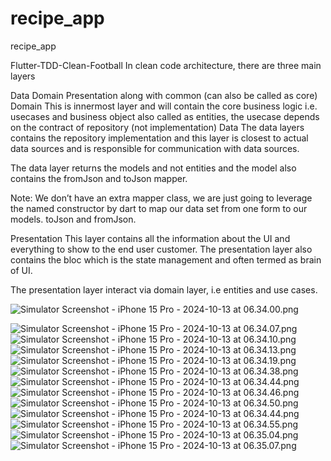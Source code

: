 # recipe_app
recipe_app

Flutter-TDD-Clean-Football
In clean code architecture, there are three main layers

Data
Domain
Presentation along with common (can also be called as core) Domain This is innermost layer and will contain the core business logic i.e. usecases and business object also called as entities, the usecase depends on the contract of repository (not implementation)
Data The data layers contains the repository implementation and this layer is closest to actual data sources and is responsible for communication with data sources.

The data layer returns the models and not entities and the model also contains the fromJson and toJson mapper.

Note: We don’t have an extra mapper class, we are just going to leverage the named constructor by dart to map our data set from one form to our models. toJson and fromJson.

Presentation This layer contains all the information about the UI and everything to show to the end user customer. The presentation layer also contains the bloc which is the state management and often termed as brain of UI.

The presentation layer interact via domain layer, i.e entities and use cases.


![Simulator Screenshot - iPhone 15 Pro - 2024-10-13 at 06.34.00.png](../../../Desktop/Simulator%20Screenshot%20-%20iPhone%2015%20Pro%20-%202024-10-13%20at%2006.34.00.png)

![Simulator Screenshot - iPhone 15 Pro - 2024-10-13 at 06.34.07.png](../../../Desktop/Simulator%20Screenshot%20-%20iPhone%2015%20Pro%20-%202024-10-13%20at%2006.34.07.png)![Simulator Screenshot - iPhone 15 Pro - 2024-10-13 at 06.34.10.png](../../../Desktop/Simulator%20Screenshot%20-%20iPhone%2015%20Pro%20-%202024-10-13%20at%2006.34.10.png)![Simulator Screenshot - iPhone 15 Pro - 2024-10-13 at 06.34.13.png](../../../Desktop/Simulator%20Screenshot%20-%20iPhone%2015%20Pro%20-%202024-10-13%20at%2006.34.13.png)![Simulator Screenshot - iPhone 15 Pro - 2024-10-13 at 06.34.19.png](../../../Desktop/Simulator%20Screenshot%20-%20iPhone%2015%20Pro%20-%202024-10-13%20at%2006.34.19.png)![Simulator Screenshot - iPhone 15 Pro - 2024-10-13 at 06.34.38.png](../../../Desktop/Simulator%20Screenshot%20-%20iPhone%2015%20Pro%20-%202024-10-13%20at%2006.34.38.png)![Simulator Screenshot - iPhone 15 Pro - 2024-10-13 at 06.34.44.png](../../../Desktop/Simulator%20Screenshot%20-%20iPhone%2015%20Pro%20-%202024-10-13%20at%2006.34.44.png)![Simulator Screenshot - iPhone 15 Pro - 2024-10-13 at 06.34.46.png](../../../Desktop/Simulator%20Screenshot%20-%20iPhone%2015%20Pro%20-%202024-10-13%20at%2006.34.46.png)![Simulator Screenshot - iPhone 15 Pro - 2024-10-13 at 06.34.50.png](../../../Desktop/Simulator%20Screenshot%20-%20iPhone%2015%20Pro%20-%202024-10-13%20at%2006.34.50.png)![Simulator Screenshot - iPhone 15 Pro - 2024-10-13 at 06.34.44.png](../../../Desktop/Simulator%20Screenshot%20-%20iPhone%2015%20Pro%20-%202024-10-13%20at%2006.34.44.png)![Simulator Screenshot - iPhone 15 Pro - 2024-10-13 at 06.34.55.png](../../../Desktop/Simulator%20Screenshot%20-%20iPhone%2015%20Pro%20-%202024-10-13%20at%2006.34.55.png)![Simulator Screenshot - iPhone 15 Pro - 2024-10-13 at 06.35.04.png](../../../Desktop/Simulator%20Screenshot%20-%20iPhone%2015%20Pro%20-%202024-10-13%20at%2006.35.04.png)![Simulator Screenshot - iPhone 15 Pro - 2024-10-13 at 06.35.07.png](../../../Desktop/Simulator%20Screenshot%20-%20iPhone%2015%20Pro%20-%202024-10-13%20at%2006.35.07.png)